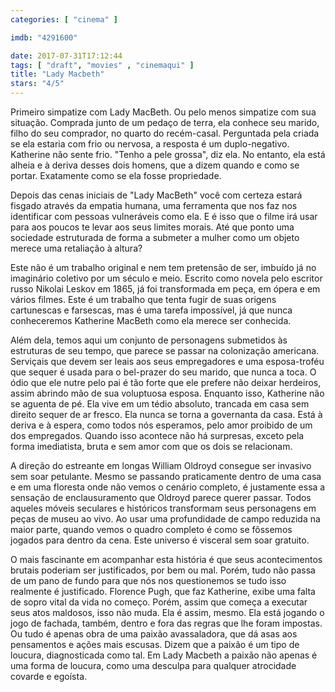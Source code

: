 ```yaml
---
categories: [ "cinema" ]

imdb: "4291600"

date: 2017-07-31T17:12:44
tags: [ "draft", "movies" , "cinemaqui" ]
title: "Lady Macbeth"
stars: "4/5"
---
```

Primeiro simpatize com Lady MacBeth. Ou pelo menos simpatize com sua situação. Comprada junto de um pedaço de terra, ela conhece seu marido, filho do seu comprador, no quarto do recém-casal. Perguntada pela criada se ela estaria com frio ou nervosa, a resposta é um duplo-negativo. Katherine não sente frio. "Tenho a pele grossa", diz ela. No entanto, ela está alheia e à deriva desses dois homens, que a dizem quando e como se portar. Exatamente como se ela fosse propriedade.

Depois das cenas iniciais de "Lady MacBeth" você com certeza estará fisgado através da empatia humana, uma ferramenta que nos faz nos identificar com pessoas vulneráveis como ela. E é isso que o filme irá usar para aos poucos te levar aos seus limites morais. Até que ponto uma sociedade estruturada de forma a submeter a mulher como um objeto merece uma retaliação à altura?

Este não é um trabalho original e nem tem pretensão de ser, imbuído já no imaginário coletivo por um século e meio. Escrito como novela pelo escritor russo Nikolai Leskov em 1865, já foi transformada em peça, em ópera e em vários filmes. Este é um trabalho que tenta fugir de suas origens cartunescas e farsescas, mas é uma tarefa impossível, já que nunca conheceremos Katherine MacBeth como ela merece ser conhecida.

Além dela, temos aqui um conjunto de personagens submetidos às estruturas de seu tempo, que parece se passar na colonização americana. Serviçais que devem ser leais aos seus empregadores e uma esposa-troféu que sequer é usada para o bel-prazer do seu marido, que nunca a toca. O ódio que ele nutre pelo pai é tão forte que ele prefere não deixar herdeiros, assim abrindo mão de sua voluptuosa esposa. Enquanto isso, Katherine não se aguenta de pé. Ela vive em um tédio absoluto, trancada em casa sem direito sequer de ar fresco. Ela nunca se torna a governanta da casa. Está à deriva e à espera, como todos nós esperamos, pelo amor proibido de um dos empregados. Quando isso acontece não há surpresas, exceto pela forma imediatista, bruta e sem amor com que os dois se relacionam.

A direção do estreante em longas William Oldroyd consegue ser invasivo sem soar petulante. Mesmo se passando praticamente dentro de uma casa e em uma floresta onde não vemos o cenário completo, é justamente essa a sensação de enclausuramento que Oldroyd parece querer passar. Todos aqueles móveis seculares e históricos transformam seus personagens em peças de museu ao vivo. Ao usar uma profundidade de campo reduzida na maior parte, quando vemos o quadro completo é como se fôssemos jogados para dentro da cena. Este universo é visceral sem soar gratuito.

O mais fascinante em acompanhar esta história é que seus acontecimentos brutais poderiam ser justificados, por bem ou mal. Porém, tudo não passa de um pano de fundo para que nós nos questionemos se tudo isso realmente é justificado. Florence Pugh, que faz Katherine, exibe uma falta de sopro vital da vida no começo. Porém, assim que começa a executar seus atos maldosos, isso não muda. Ela é assim, mesmo. Ela está jogando o jogo de fachada, também, dentro e fora das regras que lhe foram impostas. Ou tudo é apenas obra de uma paixão avassaladora, que dá asas aos pensamentos e ações mais escusas. Dizem que a paixão é um tipo de loucura, diagnosticada como tal. Em Lady Macbeth a paixão não apenas é uma forma de loucura, como uma desculpa para qualquer atrocidade covarde e egoísta.
